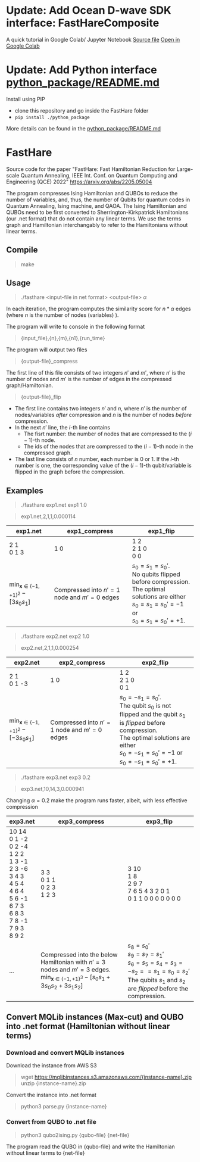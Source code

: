# Update: Add Ocean D-wave SDK interface: FastHareComposite
A quick tutorial in Google Colab/ Jupyter Notebook [Source file](FastHare_Tutorial_Notebook.ipynb) [Open in Google Colab](https://colab.research.google.com/github/thang-dinh/FastHare/blob/main/FastHare_Tutorial_Notebook.ipynb)

# Update: Add Python interface [python_package/README.md](python_package/README.md)

Install using PIP 
- clone this repository and go inside the FastHare folder
- `pip install ./python_package`

More details can be found in the [python_package/README.md](python_package/README.md)

# FastHare
Source code for the paper "FastHare: Fast Hamiltonian Reduction for Large-scale Quantum Annealing, IEEE Int. Conf. on Quantum Computing and Engineering (QCE) 2022"
https://arxiv.org/abs/2205.05004

The program compresses Ising Hamiltonian and QUBOs to reduce the number of variables, and, thus, the number of Qubits for quantum codes in Quantum Annealing, Ising machine, and QAOA. The Ising Hamiltonian and QUBOs need to be first converted to Sherrington-Kirkpatrick Hamiltonians (our .net format) that do not contain any linear terms. We use the terms graph and Hamiltonian interchangably to refer to the Hamiltonians without linear terms.
 
## Compile
> make

## Usage
  
>./fasthare \<input-file in net format\> \<output-file\> $\alpha$

In each iteration, the program computes the similarity score for $n*\alpha$ edges (where $n$ is the number of nodes (variables) ).

The program will write to console in the following format

> {input_file},{n},{m},{n1},{run_time}

The program will output two files

>{output-file}_compress

The first line of this file consists of two integers $n'$ and $m'$, where $n'$ is the number of nodes and $m'$ is the number of edges in the compressed graph/Hamiltonian.

>{output-file}_flip

+ The first line contains two integers $n'$ and   $n$, where $n'$ is the number of nodes/variables *after* compression and $n$ is the number of nodes *before* compression. 
+ In the next $n'$ line, the $i$-th line contains
	+ The fisrt number: the number of nodes that are compressed to the $(i-1)$-th node. 
	+ The ids of the nodes that are compressed to the $(i-1)$-th node in the compressed graph.
+ The last line consists of $n$ number, each number is 0 or 1. If the $i$-th number is one, the corresponding value of the $(i-1)$-th qubit/variable is flipped in the graph before the compression.

## Examples

>./fasthare exp1.net exp1 1.0

>exp1.net,2,1,1,0.000114

| <span>exp1</span>.net	|exp1_compress        |exp1_flip        |
|-----------------------|---------------------|-----------------|
| 2 1 <br>0 1 3	|1 0                  |1 2 <br> 2 1 0 <br> 0 0           |
| $\displaystyle\min_{\mathbf{x}\in\{-1,+1\}^2} -[3 s_0 s_1]$	|Compressed into $n'=1$ node and $m'=0$ edges        | $s_0=s_1 = s_0'$. <br>No qubits flipped before compression. <br>The optimal solutions are either <br>$s_0=s_1 = s_0' = -1$ or <br>$s_0=s_1 = s_0' = +1$.       |



>./fasthare exp2.net exp2 1.0

>exp2.net,2,1,1,0.000254

| <span>exp2</span>.net	|exp2_compress        |exp2_flip        |
|-----------------------|---------------------|-----------------|
| 2 1 <br>0 1 -3	|1 0                  |1 2 <br> 2 1 0 <br> 0 1           |
| $\displaystyle\min_{\mathbf{x}\in\{-1,+1\}^2} -[-3 s_0 s_1]$	|Compressed into $n'=1$ node and $m'=0$ edges |  $s_0= - s_1 = s_0'$. <br>The qubit $s_0$ is not flipped and the qubit $s_1$ is *flipped* before compression. <br>The optimal solutions are either<br>$s_0=-s_1 = s_0' = -1$ or <br>$s_0= -s_1 = s_0' = +1$.  |

>./fasthare exp3.net exp3 0.2

> exp3.net,10,14,3,0.000941

Changing $\alpha=0.2$ make the program runs faster, albeit, with less effective compression

| <span>exp3</span>.net	|exp3_compress        |exp3_flip        |
|-----------------------|---------------------|-----------------|
| 10 14<br>0 1 -2<br>0 2 -4<br>1 2 2<br>1 3 -1<br>2 3 -6<br>3 4 3<br>4 5 4<br>4 6 4<br>5 6 -1<br>6 7 3<br>6 8 3<br>7 8 -1<br>7 9 3<br>8 9 2	|3 3<br>0 1 1<br>0 2 3<br>1 2 3   |3 10<br>1 8<br>2 9 7<br>7 6 5 4 3 2 0 1<br>0 1 1 0 0 0 0 0 0 0         |
| ...	|Compressed into the below Hamiltonian with $n'=3$ nodes and $m'=3$ edges.<br> $\displaystyle\min_{\mathbf{x}\in\{-1,+1\}^3} -[ s_0 s_1 + 3 s_0 s_2 + 3 s_1 s_2]$	  |  $s_8=  s_0'$<br>$s_9=  s_7=s_1'$<br>$s_6= s_5=s_4 =s_3 = - s_2 = =s_1 = s_0= s_2'$ <br>The qubits $s_1$ and $s_2$ are *flipped* before the compression.  |


## Convert MQLib instances (Max-cut) and QUBO into .net format (Hamiltonian without linear terms)
### Download and convert MQLib instances
Download the instance from AWS S3
> wget https://mqlibinstances.s3.amazonaws.com/{instance-name}.zip
> unzip {instance-name}.zip

Convert the instance into .net format
> python3 parse.py {instance-name}

### Convert from QUBO to .net file

>python3 qubo2ising.py {qubo-file} {net-file}

The program read the QUBO in {qubo-file} and write the Hamiltonian without linear terms to {net-file}
